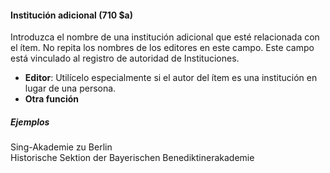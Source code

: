 #### Institución adicional (710 $a)

Introduzca el nombre de una institución adicional que esté relacionada con el ítem. No repita los nombres de los editores en este campo. Este campo está vinculado al registro de autoridad de Instituciones.

- **Editor**: Utilícelo especialmente si el autor del ítem es una institución en lugar de una persona.
- **Otra función**

##### Ejemplos  
Sing-Akademie zu Berlin   
Historische Sektion der Bayerischen Benediktinerakademie